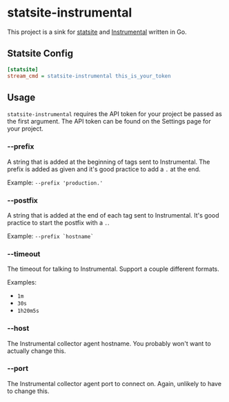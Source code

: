 # statsite-instrumental

This project is a sink for [statsite](https://github.com/armon/statsite)
and [Instrumental](https://instrumentalapp.com) written in Go.

## Statsite Config

```ini
[statsite]
stream_cmd = statsite-instrumental this_is_your_token
```

## Usage

`statsite-instrumental` requires the API token for your project be passed as
the first argument. The API token can be found on the Settings page for your
project.

### --prefix

A string that is added at the beginning of tags sent to Instrumental. The prefix
is added as given and it's good practice to add a `.` at the end.

Example: `--prefix 'production.'`

### --postfix

A string that is added at the end of each tag sent to Instrumental. It's good
practice to start the postfix with a `.`.

Example: `` --prefix `hostname` ``

### --timeout

The timeout for talking to Instrumental. Support a couple different formats.

Examples:
- `1m`
- `30s`
- `1h20m5s`

### --host

The Instrumental collector agent hostname. You probably won't want to actually
change this.

### --port

The Instrumental collector agent port to connect on. Again, unlikely to have to
change this.
